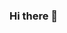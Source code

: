 ### Hi there 👋

<!--
**wywna/wywna** is a ✨ _special_ ✨ repository because its `README.md` (this file) appears on your GitHub profile.
Here is my self introduction:

- 👸 My name is very easy to call wrong, Wang Youya. Ya is the fourth voice, but I'm used to it. You can call me 'Beauty' any way you like, of course. Hahaha.......
- 🏡 I am a little fairy from Duyun, Guizhou.There are many interesting things in Guizhou, such as good mountains, good waters, and beautiful scenery. Welcome to Guizhou to play
- 🌱 I am currently studying in my third year at the School of Computer Engineering at Jimei University. That's right, you heard me right, there are many Jimei universities.
- 😊 I usually enjoy listening to music, chasing dramas, and eating various delicious foods.
- 👯 I hope to gain something in college, gain beautiful friendships, enrich my knowledge, and be a happy myself.
- 📫 How to reach me: My WeChat account is 18744795221, QQ2731444629
- ⚡ Fun fact: Start a happy life.
